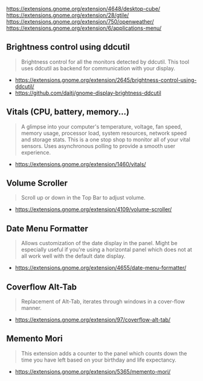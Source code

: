 https://extensions.gnome.org/extension/4648/desktop-cube/
https://extensions.gnome.org/extension/28/gtile/
https://extensions.gnome.org/extension/750/openweather/
https://extensions.gnome.org/extension/6/applications-menu/

## Brightness control using ddcutil
> Brightness control for all the monitors detected by ddcutil. This tool uses ddcutil as backend for communication with your display.
* https://extensions.gnome.org/extension/2645/brightness-control-using-ddcutil/
* https://github.com/daitj/gnome-display-brightness-ddcutil

## Vitals (CPU, battery, memory...)
> A glimpse into your computer's temperature, voltage, fan speed, memory usage, processor load, system resources,
> network speed and storage stats. This is a one stop shop to monitor all of your vital sensors. Uses asynchronous
> polling to provide a smooth user experience.
* https://extensions.gnome.org/extension/1460/vitals/

## Volume Scroller
> Scroll up or down in the Top Bar to adjust volume.
* https://extensions.gnome.org/extension/4109/volume-scroller/

## Date Menu Formatter
> Allows customization of the date display in the panel. Might be especially useful if you're using a horizontal panel
> which does not at all work well with the default date display.
* https://extensions.gnome.org/extension/4655/date-menu-formatter/

## Coverflow Alt-Tab
> Replacement of Alt-Tab, iterates through windows in a cover-flow manner.
* https://extensions.gnome.org/extension/97/coverflow-alt-tab/

## Memento Mori
> This extension adds a counter to the panel which counts down the time you have left based on your birthday and life
> expectancy.
* https://extensions.gnome.org/extension/5365/memento-mori/
